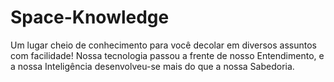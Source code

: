 # Space-Knowledge
Um lugar cheio de conhecimento para você decolar em diversos assuntos com facilidade!  Nossa tecnologia passou a frente de nosso Entendimento, e a nossa Inteligência desenvolveu-se mais do que a nossa Sabedoria.
